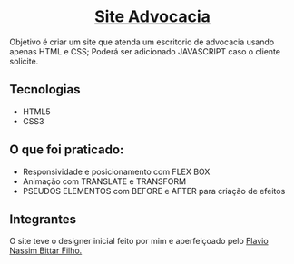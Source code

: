 <h1 align="center"><a href="https://flavio-nassim-bittar-filho.github.io/SADV/">Site Advocacia</a></h1> 
<p>
    Objetivo é criar um site que atenda um escritorio de advocacia usando apenas HTML e CSS; Poderá ser adicionado JAVASCRIPT caso o cliente solicite. 
</p>
<h2>Tecnologias</h2>
<ul>
    <li>HTML5</li>
    <li>CSS3</li>
</ul>
<h2>O que foi praticado:</h2>
<ul>
    <li>Responsividade e posicionamento com FLEX BOX</li>
    <li>Animação com TRANSLATE e TRANSFORM</li>
    <li>PSEUDOS ELEMENTOS com BEFORE e AFTER para criação de efeitos</li>
</ul>
<h2>Integrantes</h2>
<p>
    O site teve o designer inicial feito por mim e aperfeiçoado pelo
    <a href="https://github.com/Flavio-Nassim-Bittar-Filho">Flavio Nassim Bittar Filho.</a><br>
</p>
